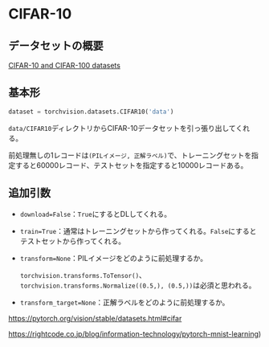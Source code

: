 # CIFAR-10

## データセットの概要

[CIFAR-10 and CIFAR-100 datasets](https://www.cs.toronto.edu/~kriz/cifar.html)

## 基本形

~~~python
dataset = torchvision.datasets.CIFAR10('data')
~~~

`data/CIFAR10`ディレクトリからCIFAR-10データセットを引っ張り出してくれる。

前処理無しの1レコードは`(PILイメージ, 正解ラベル)`で、トレーニングセットを指定すると60000レコード、テストセットを指定すると10000レコードある。

## 追加引数

* `download=False`：`True`にするとDLしてくれる。

* `train=True`：通常はトレーニングセットから作ってくれる。`False`にするとテストセットから作ってくれる。

* `transform=None`：PILイメージをどのように前処理するか。

  `torchvision.transforms.ToTensor()`、`torchvision.transforms.Normalize((0.5,), (0.5,))`は必須と思われる。

* `transform_target=None`：正解ラベルをどのように前処理するか。

https://pytorch.org/vision/stable/datasets.html#cifar

https://rightcode.co.jp/blog/information-technology/pytorch-mnist-learning)

